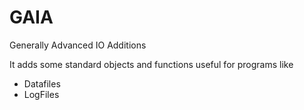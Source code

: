 # GAIA
Generally Advanced IO Additions

It adds some standard objects and functions useful for programs like
- Datafiles
- LogFiles

